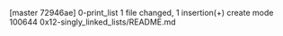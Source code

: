 [master 72946ae] 0-print_list
 1 file changed, 1 insertion(+)
 create mode 100644 0x12-singly_linked_lists/README.md
